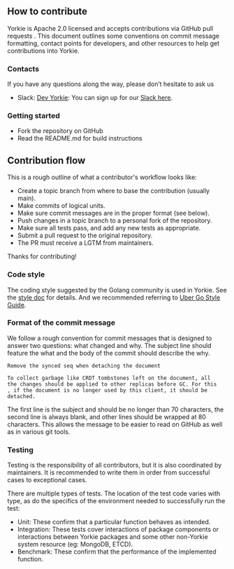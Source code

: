 ## How to contribute

Yorkie is Apache 2.0 licensed and accepts contributions via GitHub pull requests
. This document outlines some conventions on commit message formatting,
contact points for developers, and other resources to help get contributions
into Yorkie.

### Contacts

If you have any questions along the way, please don’t hesitate to ask us
- Slack: [Dev Yorkie](https://dev-yorkie.slack.com/): You can sign up for our
 [Slack here](https://communityinviter.com/apps/dev-yorkie/yorkie-framework).

### Getting started

- Fork the repository on GitHub
- Read the README.md for build instructions

## Contribution flow

This is a rough outline of what a contributor's workflow looks like:

- Create a topic branch from where to base the contribution (usually main).
- Make commits of logical units.
- Make sure commit messages are in the proper format (see below).
- Push changes in a topic branch to a personal fork of the repository.
- Make sure all tests pass, and add any new tests as appropriate.
- Submit a pull request to the original repository.
- The PR must receive a LGTM from maintainers.

Thanks for contributing!

### Code style

The coding style suggested by the Golang community is used in Yorkie. See the
[style doc](https://github.com/golang/go/wiki/CodeReviewComments) for details.
And we recommended referring to
[Uber Go Style Guide](https://github.com/uber-go/guide/blob/master/style.md).

### Format of the commit message

We follow a rough convention for commit messages that is designed to answer two
questions: what changed and why. The subject line should feature the what and
the body of the commit should describe the why.

```
Remove the synced seq when detaching the document

To collect garbage like CRDT tombstones left on the document, all
the changes should be applied to other replicas before GC. For this
, if the document is no longer used by this client, it should be
detached.
```

The first line is the subject and should be no longer than 70 characters, the
second line is always blank, and other lines should be wrapped at 80 characters.
This allows the message to be easier to read on GitHub as well as in various git
tools.

### Testing

Testing is the responsibility of all contributors, but it is also coordinated by
maintainers. It is recommended to write them in order from successful cases to
exceptional cases.

There are multiple types of tests. The location of the test code varies with
type, as do the specifics of the environment needed to successfully run the test:

- Unit: These confirm that a particular function behaves as intended. 
- Integration: These tests cover interactions of package components or
 interactions between Yorkie packages and some other non-Yorkie system resource
  (eg: MongoDB, ETCD).
- Benchmark: These confirm that the performance of the implemented function.  
